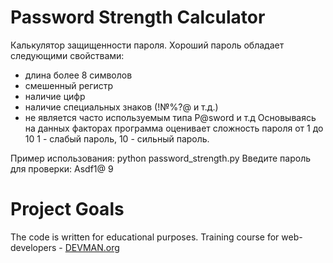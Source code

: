 # Password Strength Calculator

Калькулятор защищенности пароля.
Хороший пароль обладает следующими свойствами:
- длина более 8 символов
- смешенный регистр
- наличие цифр
- наличие специальных знаков (!№%?@ и т.д.)
- не является часто используемым типа P@sword и т.д
Основываясь на данных факторах программа оценивает сложность пароля от 1 до 10
1 - слабый пароль, 10 - сильный пароль.

Пример использования:
python password_strength.py
Введите пароль для проверки: Asdf1@
9

# Project Goals

The code is written for educational purposes. Training course for web-developers - [DEVMAN.org](https://devman.org)
